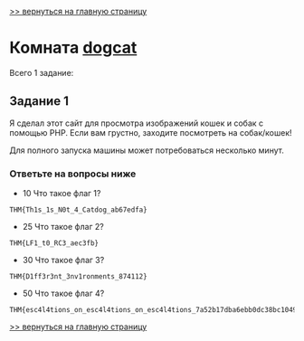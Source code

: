

[>> вернуться на главную страницу](https://github.com/BEPb/tryhackme/blob/master/README.md)

# Комната [dogcat](https://tryhackme.com/r/room/dogcat) 

Всего 1 заданиe:
## Задание 1
Я сделал этот сайт для просмотра изображений кошек и собак с помощью PHP. Если вам грустно, заходите посмотреть на 
собак/кошек!

Для полного запуска машины может потребоваться несколько минут.

### Ответьте на вопросы ниже
+ 10
Что такое флаг 1?
```commandline
THM{Th1s_1s_N0t_4_Catdog_ab67edfa}
```
+ 25
Что такое флаг 2?
```commandline
THM{LF1_t0_RC3_aec3fb}
```
+ 30
Что такое флаг 3?
```commandline
THM{D1ff3r3nt_3nv1ronments_874112}
```
+ 50
Что такое флаг 4?
```commandline
THM{esc4l4tions_on_esc4l4tions_on_esc4l4tions_7a52b17dba6ebb0dc38bc1049bcba02d}
```

[>> вернуться на главную страницу](https://github.com/BEPb/tryhackme/blob/master/README.md)